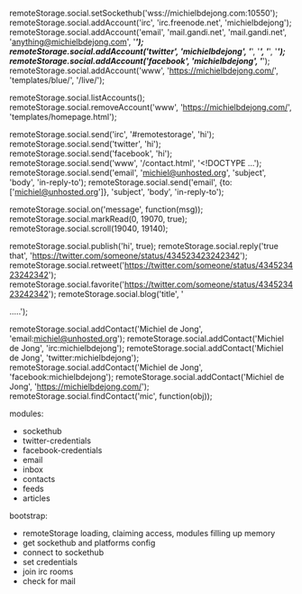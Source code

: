 remoteStorage.social.setSockethub('wss://michielbdejong.com:10550');
remoteStorage.social.addAccount('irc', 'irc.freenode.net', 'michielbdejong');
remoteStorage.social.addAccount('email', 'mail.gandi.net', 'mail.gandi.net', 'anything@michielbdejong.com', '*****');
remoteStorage.social.addAccount('twitter', 'michielbdejong', '*****', '*****', '*****', '*****');
remoteStorage.social.addAccount('facebook', 'michielbdejong', '*****');
remoteStorage.social.addAccount('www', 'https://michielbdejong.com/', 'templates/blue/', '/live/');

remoteStorage.social.listAccounts();
remoteStorage.social.removeAccount('www', 'https://michielbdejong.com/', 'templates/homepage.html');

remoteStorage.social.send('irc', '#remotestorage', 'hi');
remoteStorage.social.send('twitter', 'hi');
remoteStorage.social.send('facebook', 'hi');
remoteStorage.social.send('www', '/contact.html', '<!DOCTYPE ...');
remoteStorage.social.send('email', 'michiel@unhosted.org', 'subject', 'body', 'in-reply-to');
remoteStorage.social.send('email', {to: ['michiel@unhosted.org']}, 'subject', 'body', 'in-reply-to');

remoteStorage.social.on('message', function(msg));
remoteStorage.social.markRead(0, 19070, true);
remoteStorage.social.scroll(19040, 19140);

remoteStorage.social.publish('hi', true);
remoteStorage.social.reply('true that', 'https://twitter.com/someone/status/434523423242342');
remoteStorage.social.retweet('https://twitter.com/someone/status/434523423242342');
remoteStorage.social.favorite('https://twitter.com/someone/status/434523423242342');
remoteStorage.social.blog('title', '<p>.....');

remoteStorage.social.addContact('Michiel de Jong', 'email:michiel@unhosted.org');
remoteStorage.social.addContact('Michiel de Jong', 'irc:michielbdejong');
remoteStorage.social.addContact('Michiel de Jong', 'twitter:michielbdejong');
remoteStorage.social.addContact('Michiel de Jong', 'facebook:michielbdejong');
remoteStorage.social.addContact('Michiel de Jong', 'https://michielbdejong.com/');
remoteStorage.social.findContact('mic', function(obj));

modules:
* sockethub
* twitter-credentials
* facebook-credentials
* email
* inbox
* contacts
* feeds
* articles

bootstrap:
* remoteStorage loading, claiming access, modules filling up memory
* get sockethub and platforms config
* connect to sockethub
* set credentials
* join irc rooms
* check for mail
